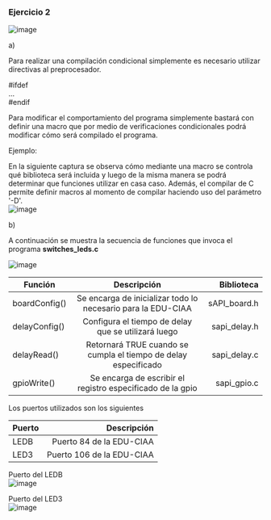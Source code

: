 
### Ejercicio 2

![image](https://user-images.githubusercontent.com/39803285/143321978-c4de282e-8002-4987-9d2b-dde3cfccdd0b.png)

a) 

Para realizar una compilación condicional simplemente es necesario utilizar directivas al preprocesador.

#ifdef \
... \
#endif

Para modificar el comportamiento del programa simplemente bastará con definir una macro que por medio de verificaciones condicionales podrá modificar cómo será compilado el programa.

Ejemplo:

En la siguiente captura se observa cómo mediante una macro se controla qué biblioteca será incluida y luego de la misma manera se podrá determinar que funciones utilizar en casa caso. Además, el compilar de C permite definir macros al momento de compilar haciendo uso del parámetro '-D'. \
![image](https://user-images.githubusercontent.com/39803285/143321426-02697fad-69f7-4578-9ccf-47640f36f64b.png)


b)

A continuación se muestra la secuencia de funciones que invoca el programa __switches_leds.c__

![image](https://user-images.githubusercontent.com/39803285/143322016-e4823375-0de3-4b9d-80b2-e88b0ee6b66f.png)

| Función       | Descripción   | Biblioteca  |
| ------------- |:-------------:| -----:|
| boardConfig()   | Se encarga de inicializar todo lo necesario para la EDU-CIAA | sAPI_board.h |
| delayConfig() | Configura el tiempo de delay que se utilizará luego | sapi_delay.h |
| delayRead() | Retornará TRUE cuando se cumpla el tiempo de delay especificado | sapi_delay.c  |
| gpioWrite()  | Se encarga de escribir el registro especificado de la gpio | sapi_gpio.c | 


Los puertos utilizados son los siguientes

| Puerto  | Descripción |
| ------------- | -------------: |
| LEDB  | Puerto 84 de la EDU-CIAA  |
| LED3  | Puerto 106 de la EDU-CIAA | 

Puerto del LEDB \
![image](https://user-images.githubusercontent.com/39803285/143323141-a99f9a86-98a4-4f71-b43b-80ba19d56542.png)

Puerto del LED3 \
![image](https://user-images.githubusercontent.com/39803285/143323167-1177b13d-211d-4100-a36e-5c5fc600f1c0.png)

